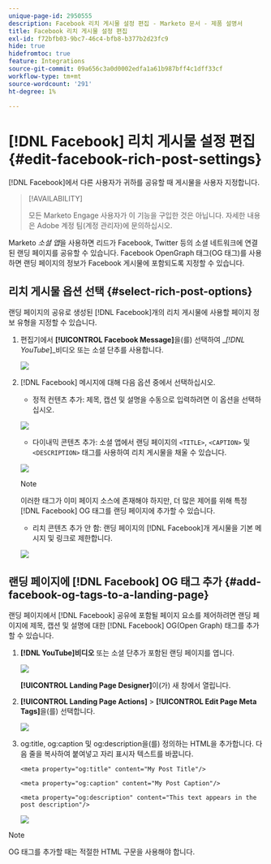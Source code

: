 ```yaml
---
unique-page-id: 2950555
description: Facebook 리치 게시물 설정 편집 - Marketo 문서 - 제품 설명서
title: Facebook 리치 게시물 설정 편집
exl-id: f72bfb03-9bc7-46c4-bfb8-b377b2d23fc9
hide: true
hidefromtoc: true
feature: Integrations
source-git-commit: 09a656c3a0d0002edfa1a61b987bff4c1dff33cf
workflow-type: tm+mt
source-wordcount: '291'
ht-degree: 1%

---
```


# [!DNL Facebook] 리치 게시물 설정 편집 {#edit-facebook-rich-post-settings}

[!DNL Facebook]에서 다른 사용자가 귀하를 공유할 때 게시물을 사용자 지정합니다.

>[!AVAILABILITY]
>
>모든 Marketo Engage 사용자가 이 기능을 구입한 것은 아닙니다. 자세한 내용은 Adobe 계정 팀(계정 관리자)에 문의하십시오.

Marketo _소셜 앱_&#x200B;을 사용하면 리드가 Facebook, Twitter 등의 소셜 네트워크에 연결된 랜딩 페이지를 공유할 수 있습니다. Facebook OpenGraph 태그(OG 태그)를 사용하면 랜딩 페이지의 정보가 Facebook 게시물에 포함되도록 지정할 수 있습니다.

## 리치 게시물 옵션 선택 {#select-rich-post-options}

랜딩 페이지의 공유로 생성된 [!DNL Facebook]개의 리치 게시물에 사용할 페이지 정보 유형을 지정할 수 있습니다.

1. 편집기에서 **[!UICONTROL Facebook Message]**&#x200B;을(를) 선택하여 __[!DNL YouTube_]_비디오 또는 소셜 단추를 사용합니다.

   ![](assets/image2014-9-22-16-3a47-3a21.png)

1. [!DNL Facebook] 메시지에 대해 다음 옵션 중에서 선택하십시오.

   * 정적 컨텐츠 추가: 제목, 캡션 및 설명을 수동으로 입력하려면 이 옵션을 선택하십시오.

   ![](assets/image2014-9-22-16-3a48-3a0.png)

   * 다이내믹 콘텐츠 추가: 소셜 앱에서 랜딩 페이지의 `<TITLE>`, `<CAPTION>` 및 `<DESCRIPTION>` 태그를 사용하여 리치 게시물을 채울 수 있습니다.

   ![](assets/image2014-9-22-16-3a48-3a9.png)

   >[!NOTE]
   >
   >이러한 태그가 이미 페이지 소스에 존재해야 하지만, 더 많은 제어를 위해 특정 [!DNL Facebook] OG 태그를 랜딩 페이지에 추가할 수 있습니다.

   * 리치 콘텐츠 추가 안 함: 랜딩 페이지의 [!DNL Facebook]개 게시물을 기본 메시지 및 링크로 제한합니다.

   ![](assets/image2014-9-22-16-3a48-3a18.png)

## 랜딩 페이지에 [!DNL Facebook] OG 태그 추가 {#add-facebook-og-tags-to-a-landing-page}

랜딩 페이지에서 [!DNL Facebook] 공유에 포함될 페이지 요소를 제어하려면 랜딩 페이지에 제목, 캡션 및 설명에 대한 [!DNL Facebook] OG(Open Graph) 태그를 추가할 수 있습니다.

1. **[!DNL YouTube]비디오** 또는 소셜 단추가 포함된 랜딩 페이지를 엽니다.

   ![](assets/image2014-9-22-16-3a51-3a28.png)

   **[!UICONTROL Landing Page Designer]**&#x200B;이(가) 새 창에서 열립니다.

1. **[!UICONTROL Landing Page Actions]** > **[!UICONTROL Edit Page Meta Tags]**&#x200B;을(를) 선택합니다.

   ![](assets/image2014-9-22-16-3a51-3a36.png)

1. og:title, og:caption 및 og:description을(를) 정의하는 HTML을 추가합니다. 다음 줄을 복사하여 붙여넣고 자리 표시자 텍스트를 바꿉니다.

   `<meta property="og:title" content="My Post Title"/>`

   `<meta property="og:caption" content="My Post Caption"/>`

   `<meta property="og:description" content="This text appears in the post description"/>`

   ![](assets/image2014-9-22-16-3a52-3a8.png)

>[!NOTE]
>
>OG 태그를 추가할 때는 적절한 HTML 구문을 사용해야 합니다.
